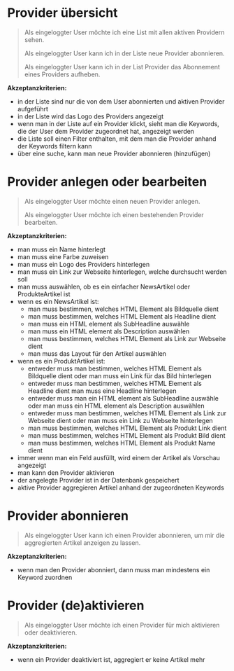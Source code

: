 # Provider übersicht
> Als eingeloggter User möchte ich eine List mit allen aktiven Providern sehen.
>
> Als eingeloggter User kann ich in der Liste neue Provider abonnieren.
> 
> Als eingeloggter User kann ich in der List Provider das Abonnement eines Providers aufheben.

**Akzeptanzkriterien:**
- in der Liste sind nur die von dem User abonnierten und aktiven Provider aufgeführt
- in der Liste wird das Logo des Providers angezeigt
- wenn man in der Liste auf ein Provider klickt, sieht man die Keywords, die der User dem Provider zugeordnet hat, angezeigt werden
- die Liste soll einen Filter enthalten, mit dem man die Provider anhand der Keywords filtern kann
- über eine suche, kann man neue Provider abonnieren (hinzufügen)

# Provider anlegen oder bearbeiten
> Als eingeloggter User möchte einen neuen Provider anlegen.
> 
> Als eingeloggter User möchte ich einen bestehenden Provider bearbeiten.

**Akzeptanzkriterien:**
- man muss ein Name hinterlegt
- man muss eine Farbe zuweisen
- man muss ein Logo des Providers hinterlegen
- man muss ein Link zur Webseite hinterlegen, welche durchsucht werden soll
- man muss auswählen, ob es ein einfacher NewsArtikel oder ProdukteArtikel ist
- wenn es ein NewsArtikel ist:
  - man muss bestimmen, welches HTML Element als Bildquelle dient
  - man muss bestimmen, welches HTML Element als Headline dient
  - man muss ein HTML element als SubHeadline auswähle
  - man muss ein HTML element als Description auswählen
  - man muss bestimmen, welches HTML Element als Link zur Webseite dient
  - man muss das Layout für den Artikel auswählen
- wenn es ein ProduktArtikel ist:
  - entweder muss man bestimmen, welches HTML Element als Bildquelle dient oder man muss ein Link für das Bild hinterlegen
  - entweder muss man bestimmen, welches HTML Element als Headline dient man muss eine Headline hinterlegen
  - entweder muss man ein HTML element als SubHeadline auswähle oder man muss ein HTML element als Description auswählen
  - entweder muss man bestimmen, welches HTML Element als Link zur Webseite dient oder man muss ein Link zu Webseite hinterlegen
  - man muss bestimmen, welches HTML Element als Produkt Link dient
  - man muss bestimmen, welches HTML Element als Produkt Bild dient
  - man muss bestimmen, welches HTML Element als Produkt Name dient
- immer wenn man ein Feld ausfüllt, wird einem der Artikel als Vorschau angezeigt
- man kann den Provider aktivieren
- der angelegte Provider ist in der Datenbank gespeichert
- aktive Provider aggregieren Artikel anhand der zugeordneten Keywords

# Provider abonnieren
> Als eingeloggter User kann ich einen Provider abonnieren, um mir die aggregierten Artikel anzeigen zu lassen. 

**Akzeptanzkriterien:**
- wenn man den Provider abonniert, dann muss man mindestens ein Keyword zuordnen

# Provider (de)aktivieren
> Als eingeloggter User möchte ich einen Provider für mich aktivieren oder deaktivieren.

**Akzeptanzkriterien:**
- wenn ein Provider deaktiviert ist, aggregiert er keine Artikel mehr
